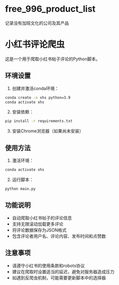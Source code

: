 # free_996_product_list
记录没有加班文化的公司及其产品

# 小红书评论爬虫

这是一个用于爬取小红书帖子评论的Python脚本。

## 环境设置

1. 创建并激活conda环境：
```bash
conda create -n xhs python=3.9
conda activate xhs
```

2. 安装依赖：
```bash
pip install -r requirements.txt
```

3. 安装Chrome浏览器（如果尚未安装）

## 使用方法

1. 激活环境：
```bash
conda activate xhs
```

2. 运行脚本：
```bash
python main.py
```

## 功能说明

- 自动爬取小红书帖子的评论信息
- 支持无限滚动加载更多评论
- 将评论数据保存为JSON格式
- 包含评论者用户名、评论内容、发布时间和点赞数

## 注意事项

- 请遵守小红书的使用条款和robots协议
- 建议在爬取时设置适当的延迟，避免对服务器造成压力
- 如遇到反爬虫机制，可能需要更新脚本中的选择器
